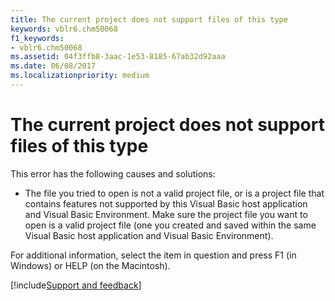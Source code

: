 ```yaml
---
title: The current project does not support files of this type
keywords: vblr6.chm50068
f1_keywords:
- vblr6.chm50068
ms.assetid: 04f3ffb8-3aac-1e53-8185-67ab32d92aaa
ms.date: 06/08/2017
ms.localizationpriority: medium
---
```



# The current project does not support files of this type

This error has the following causes and solutions:



- The file you tried to open is not a valid project file, or is a project file that contains features not supported by this Visual Basic host application and Visual Basic Environment. Make sure the project file you want to open is a valid project file (one you created and saved within the same Visual Basic host application and Visual Basic Environment).
    

For additional information, select the item in question and press F1 (in Windows) or HELP (on the Macintosh).

[!include[Support and feedback](~/includes/feedback-boilerplate.md)]